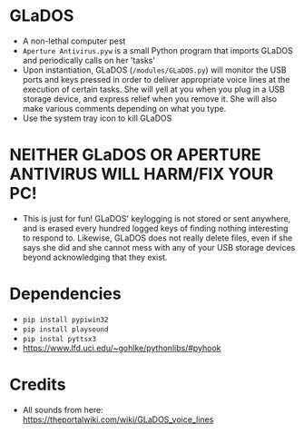 # GLaDOS
* A non-lethal computer pest
* `Aperture Antivirus.pyw` is a small Python program that imports GLaDOS and periodically calls on her 'tasks'
* Upon instantiation, GLaDOS (`/modules/GLaDOS.py`) will monitor the USB ports and keys pressed in order to deliver appropriate voice lines at the execution of certain tasks. She will yell at you when you plug in a USB storage device, and express relief when you remove it. She will also make various comments depending on what you type.
* Use the system tray icon to kill GLaDOS

# **NEITHER GLaDOS OR APERTURE ANTIVIRUS WILL HARM/FIX YOUR PC!**
* This is just for fun! GLaDOS' keylogging is not stored or sent anywhere, and is erased every hundred logged keys of finding nothing interesting to respond to. Likewise, GLaDOS does not really delete files, even if she says she did and she cannot mess with any of your USB storage devices beyond acknowledging that they exist. 

# Dependencies
- `pip install pypiwin32`
- `pip install playsound`
- `pip instal pyttsx3`
- https://www.lfd.uci.edu/~gohlke/pythonlibs/#pyhook

# Credits
* All sounds from here: https://theportalwiki.com/wiki/GLaDOS_voice_lines
